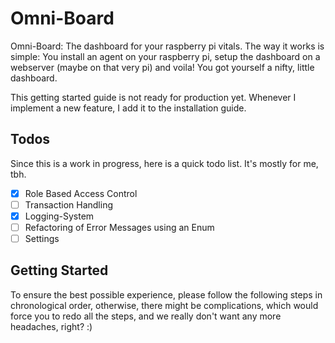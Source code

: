 # Omni-Board

Omni-Board: The dashboard for your raspberry pi vitals. The way it works is simple: You install an agent on your raspberry pi, setup the dashboard on a webserver (maybe on that very pi) and voila! You got yourself a nifty, little dashboard.

This getting started guide is not ready for production yet. Whenever I implement a new feature, I add it to the installation guide.

## Todos

Since this is a work in progress, here is a quick todo list. It's mostly for me, tbh.

- [x] Role Based Access Control
- [ ] Transaction Handling 
- [x] Logging-System
- [ ] Refactoring of Error Messages using an Enum
- [ ] Settings

## Getting Started

To ensure the best possible experience, please follow the following steps in chronological order, otherwise, there might be complications, which would force you to redo all the steps, and we really don't want any more headaches, right? :)


